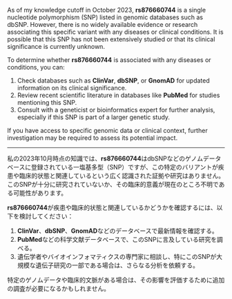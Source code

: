 As of my knowledge cutoff in October 2023, **rs876660744** is a single nucleotide polymorphism (SNP) listed in genomic databases such as dbSNP. However, there is no widely available evidence or research associating this specific variant with any diseases or clinical conditions. It is possible that this SNP has not been extensively studied or that its clinical significance is currently unknown.

To determine whether **rs876660744** is associated with any diseases or conditions, you can:

1. Check databases such as **ClinVar**, **dbSNP**, or **GnomAD** for updated information on its clinical significance.
2. Review recent scientific literature in databases like **PubMed** for studies mentioning this SNP.
3. Consult with a geneticist or bioinformatics expert for further analysis, especially if this SNP is part of a larger genetic study.

If you have access to specific genomic data or clinical context, further investigation may be required to assess its potential impact.

---

私の2023年10月時点の知識では、**rs876660744**はdbSNPなどのゲノムデータベースに登録されている一塩基多型（SNP）ですが、この特定のバリアントが疾患や臨床的状態と関連しているという広く認識された証拠や研究はありません。このSNPが十分に研究されていないか、その臨床的意義が現在のところ不明である可能性があります。

**rs876660744**が疾患や臨床的状態と関連しているかどうかを確認するには、以下を検討してください：

1. **ClinVar**、**dbSNP**、**GnomAD**などのデータベースで最新情報を確認する。
2. **PubMed**などの科学文献データベースで、このSNPに言及している研究を調べる。
3. 遺伝学者やバイオインフォマティクスの専門家に相談し、特にこのSNPが大規模な遺伝子研究の一部である場合は、さらなる分析を依頼する。

特定のゲノムデータや臨床的文脈がある場合は、その影響を評価するために追加の調査が必要になるかもしれません。